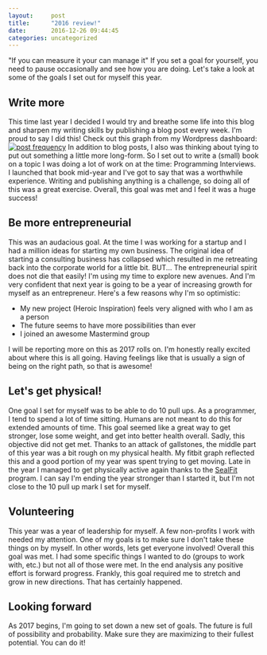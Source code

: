 ```yaml
---
layout:     post
title:      "2016 review!"
date:       2016-12-26 09:44:45
categories: uncategorized
---
```

"If you can measure it your can manage it" If you set a goal for yourself, you need to pause occasionally and see how you are doing. Let's take a look at some of the goals I set out for myself this year.

## Write more

This time last year I decided I would try and breathe some life into this blog and sharpen my writing skills by publishing a blog post every week. I'm proud to say I did this! Check out this graph from my Wordpress dashboard: [![post frequency](https://ironboundsoftware.com/blog/wp-content/uploads/2016/12/Screenshot-from-2016-12-23-154035.png)](https://ironboundsoftware.com/blog/wp-content/uploads/2016/12/Screenshot-from-2016-12-23-154035.png) In addition to blog posts, I also was thinking about tying to put out something a little more long-form. So I set out to write a (small) book on a topic I was doing a lot of work on at the time: Programming Interviews. I launched that book mid-year and I've got to say that was a worthwhile experience. Writing and publishing anything is a challenge, so doing all of this was a great exercise. Overall, this goal was met and I feel it was a huge success! 

## Be more entrepreneurial

This was an audacious goal. At the time I was working for a startup and I had a million ideas for starting my own business. The original idea of starting a consulting business has collapsed which resulted in me retreating back into the corporate world for a little bit. BUT... The entrepreneurial spirit does not die that easily! I'm using my time to explore new avenues. And I'm very confident that next year is going to be a year of increasing growth for myself as an entrepreneur. Here's a few reasons why I'm so optimistic: 

  * My new project (Heroic Inspiration) feels very aligned with who I am as a person
  * The future seems to have more possibilities than ever
  * I joined an awesome Mastermind group

I will be reporting more on this as 2017 rolls on. I'm honestly really excited about where this is all going. Having feelings like that is usually a sign of being on the right path, so that is awesome! 

## Let's get physical!

One goal I set for myself was to be able to do 10 pull ups. As a programmer, I tend to spend a lot of time sitting. Humans are not meant to do this for extended amounts of time. This goal seemed like a great way to get stronger, lose some weight, and get into better health overall. Sadly, this objective did not get met. Thanks to an attack of gallstones, the middle part of this year was a bit rough on my physical health. My fitbit graph reflected this and a good portion of my year was spent trying to get moving. Late in the year I managed to get physically active again thanks to the [SealFit](http://sf7.sealfit.com/) program. I can say I'm ending the year stronger than I started it, but I'm not close to the 10 pull up mark I set for myself. 

## Volunteering

This year was a year of leadership for myself. A few non-profits I work with needed my attention. One of my goals is to make sure I don't take these things on by myself. In other words, lets get everyone involved! Overall this goal was met. I had some specific things I wanted to do (groups to work with, etc.) but not all of those were met. In the end analysis any positive effort is forward progress. Frankly, this goal required me to stretch and grow in new directions. That has certainly happened. 

## Looking forward

As 2017 begins, I'm going to set down a new set of goals. The future is full of possibility and probability. Make sure they are maximizing to their fullest potential. You can do it!
